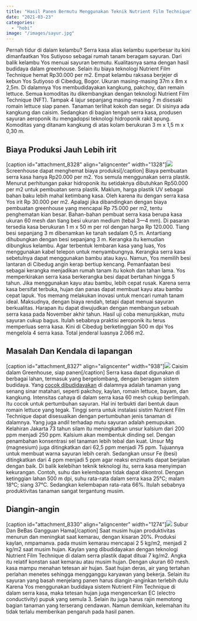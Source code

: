 ```yaml
---
title: "Hasil Panen Bermutu Menggunakan Teknik Nutrient Film Technique"
date: "2021-03-23"
categories: 
  - "hobi"
image: "/images/sayur.jpg"
---
```


Pernah tidur di dalam kelambu? Serra kasa alias kelambu superbesar itu kini dimanfaatkan Yos Sutiyoso sebagai rumah tanam beragam sayuran. Dari balik kelambu Yos menuai sayuran bermutu. Kualitasnya sama dengan hasil budidaya dalam greenhouse. Selain itu biaya teknologi Nutrient Film Technique hemat Rp30.000 per m2. Empat kelambu raksasa berjejer di kebun Yos Sutiyoso di Cibedug, Bogor. Ukuran masing-masing 37m x 8m x 2,5m. Di dalamnya Yos membudidayakan kangkung, pakchoy, dan remain lettuce. Semua komoditas itu dikembangkan dengan teknologi Nutrient Film Technique (NFT). Tampak 4 lajur sepanjang masing-masing 7 m disesaki romain lettuce siap panen. Tanaman terlihat kokoh dan segar. Di sisinya ada kangkung dan caisim. Sedangkan di bagian tengah serra kasa, produsen sayuran aeroponik itu mengadopsi teknologi hidroponik rakit apung. Komoditas yang ditanam kangkung di atas kolam berukuran 3 m x 1,5 m x 0,30 m.

## Biaya Produksi Jauh Lebih irit

\[caption id="attachment\_8328" align="aligncenter" width="1328"\][![](/images/greenhouse1.jpg)](http://localhost/mitra/wp-content/uploads/2021/03/greenhouse1.jpg) Screenhouse dapat menghemat biaya produksi\[/caption\] Biaya pembuatan serra kasa hanya Rp20.000 per m2. Yos semula menggunakan serra plastik. Menurut perhitungan pakar hidroponik itu setidaknya dibutuhkan Rp50.000 per m2 untuk pembuatan serra plastik. Maklum, harga plastik UV sebagai bahan baku lebih mahal ketimbang kasa. Oleh karena itu dengan serra kasa Yos irit Rp 30.000 per m2. Apalagi jika dibandingkan dengan biaya pembuatan greenhouse yang mencapai Rp 75.000 per m2, tentu penghematan kian besar. Bahan-bahan pembuat serra kasa berupa kasa ukuran 60 mesh dan tiang besi ukuran medium (tebal 3—4 mm). Di pasaran tersedia kasa berukuran 1 m x 50 m per rol dengan harga Rp 120.000. Tiang besi sepanjang 3 m dibenamkan ke tanah sedalam 0,5 m. Antartiang dihubungkan dengan besi sepanjang 3 m. Kerangka itu kemudian dibungkus kelambu. Agar terbentuk lembaran kasa yang luas, Yos menggunakan kabel telepon untuk menyambungnya. Kerangka serra kasa sebetulnya dapat menggunakan bambu atau kayu. Namun, Yos memilih besi lantaran di Cibedug angin kerap bertiup kencang. Pemanfaatan besi sebagai kerangka menjadikan rumah tanam itu kokoh dan tahan lama. Yos memperkirakan serra kasa berkerangka besi dapat bertahan hingga 5 tahun. Jika menggunakan kayu atau bambu, lebih cepat rusak. Karena serra kasa bersifat terbuka, hujan dan panas dapat membuat kayu atau bambu cepat lapuk. Yos memang melakukan inovasi untuk mencari rumah tanam ideal. Maksudnya, dengan biaya rendah, tetapi dapat menuai sayuran berkualitas. Harapan itu dapat diwujudkan dengan membangun sebuah serra kasa pada November akhir tahun. Hasil uji coba menunjukkan, mutu sayuran cukup bagus. Itulah sebabnya praktisi aeroponik itu terus memperluas serra kasa. Kini di Cibedug berketinggian 500 m dpi Yos mengelola 4 serra kasa. Total jenderal luasnya 2.066 m2.

## Masalah Dan Kendala di lapangan

\[caption id="attachment\_8327" align="aligncenter" width="938"\][![](/images/greenhouse.jpg)](http://localhost/mitra/wp-content/uploads/2021/03/greenhouse.jpg) Caisim dalam Greenhouse, siap panen\[/caption\] Serra kasa dapat digunakan di berbagai lahan, termasuk yang bergelombang, dengan beragam sistem budidaya. Yang [cocok dibudidayakan](http://localhost/mitra/menyibak-peluang-bisnis-sawi.html) di dalamnya adalah tanaman yang senang sinar matahari, seperti pakchoy, kaylan, romain lettuce, bayam, dan kangkung. Intensitas cahaya di dalam serra kasa 60 mesh cukup berlimpah. Itu cocok untuk pertumbuhan sayuran. Hal ini terbukti dari bentuk daun romain lettuce yang tegak. Tinggi serra untuk instalasi sistim Nutrient Film Technique dapat disesuaikan dengan pertumbuhan jenis tanaman di dalamnya. Yang juga andil terhadap mutu sayuran adalah pemupukan. Kelahiran Jakarta 73 tahun silam itu meningkatkan unsur kalsium dari 200 ppm menjadi 250 ppm. Kalsium akan membentuk dinding sel. Dengan penambahan konsentrasi sel tanaman lebih tebal dan kuat. Unsur Mg (magnesium) juga ditingkatkan dari 62,5 ppm menjadi 75 ppm. Tujuannya untuk membuat warna sayuran lebih cerah. Sedangkan unsur Fe (besi) ditingkatkan dari 4 ppm menjadi 5 ppm agar reaksi enzimatis dapat berjalan dengan baik. Di balik kelebihan teknik teknologi itu, serra kasa menyimpan kekurangan. Contoh, suhu dan kelembapan tidak dapat dikontrol. Dengan ketinggian lahan 500 m dpi, suhu rata-rata dalam serra kasa 25°C; malam 18°C; siang 37°C. Sedangkan kelembapan rata-rata 66%. Itulah sebabnya produktivitas tanaman sangat tergantung musim.

## Diangin-angin

\[caption id="attachment\_8330" align="aligncenter" width="1274"\][![](/images/sayuran.jpg)](http://localhost/mitra/wp-content/uploads/2021/03/sayuran.jpg) Subur Dan BeBas Gangguan Hama\[/caption\] Saat musim hujan produktivitas menurun dan meningkat saat kemarau, dengan kisaran 20%. Produksi kaylan, nmpamanva. pada musim kemarau mencapai 2 5 kg/m2, menjadi 2 kg/m2 saat musim hujan. Kaylan yang dibudidayakan dengan teknologi Nutrient Film Technique di dalam serra plastik dapat dituai 7 kg/m2. Angka itu relatif konstan saat kemarau atau musim hujan. Dengan ukuran 60 mesh. kasa mampu menahan tetesan air hujan. Saat hujan deras, air yang tertahan perlahan menetes sehingga mengganggu karyawan yang bekerja. Selain itu sayuran yang basah menjelang panen harus diangin-anginkan terlebih dulu Karena Yos menggunakan budidaya sistem Nutrient Film Technique di dalam serra kasa, maka tetesan hujan juga mengencerkan EC (electro conductivity) pupuk yang semula 3. Selain itu juga harus rajin memotong bagian tanaman yang terserang cendawan. Namun demikian, kelemahan itu tidak terlalu memberikan pengaruh pada hasil panen.
